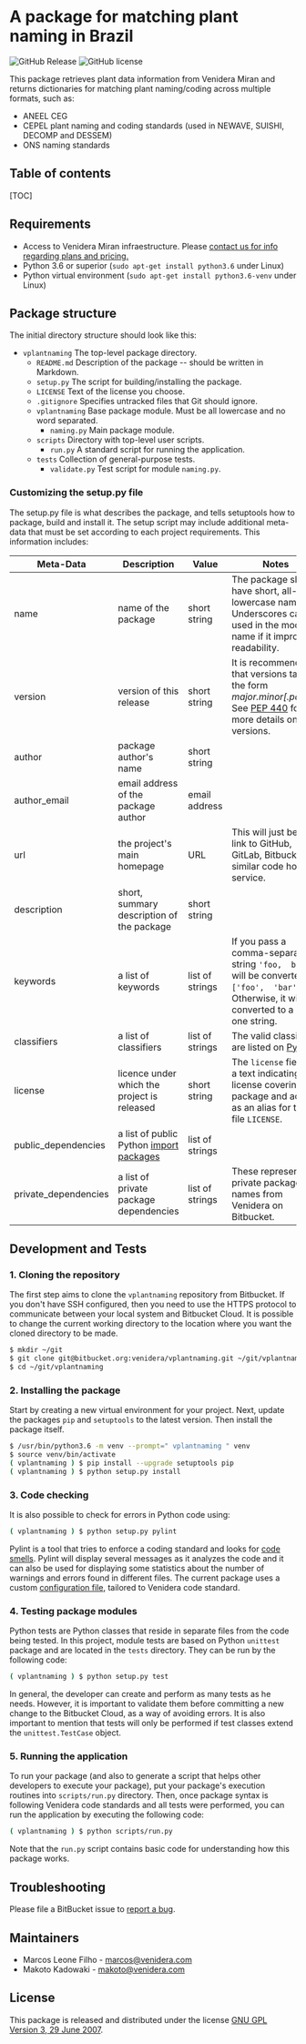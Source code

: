 

# A package for matching plant naming in Brazil

![GitHub Release](https://img.shields.io/badge/release-v0.0.1-blue.svg)
![GitHub license](https://img.shields.io/badge/license-Proprietary-yellow.svg)

This package retrieves plant data information from Venidera Miran and returns dictionaries for matching plant naming/coding across multiple formats, such as:

- ANEEL CEG
- CEPEL plant naming and coding standards (used in NEWAVE, SUISHI, DECOMP and DESSEM)
- ONS naming standards

## Table of contents
[TOC]

## Requirements

* Access to Venidera Miran infraestructure. Please [contact us for info regarding plans and pricing.](https://portal.venidera.com/contact/)
* Python 3.6 or superior (`sudo apt-get install python3.6` under Linux)
* Python virtual environment (`sudo apt-get install python3.6-venv` under Linux)

## Package structure

The initial directory structure should look like this:

- `vplantnaming` The top-level package directory.
    -   `README.md`  Description of the package -- should be written in Markdown.
    -   `setup.py` The script for building/installing the package.
    -   `LICENSE` Text of the license you choose.
    -   `.gitignore` Specifies untracked files that Git should ignore.
    -   `vplantnaming` Base package module. Must be all lowercase and no word separated.
        -   `naming.py`  Main package module.
    -   `scripts` Directory with top-level user scripts.
        -   `run.py` A standard script for running the application.
    -   `tests` Collection of general-purpose tests.
        -   `validate.py` Test script for module  `naming.py`.

### Customizing the setup.py file

The setup.py file is what describes the package, and tells setuptools how to package, build and install it. The setup script may include additional meta-data that must be set according to each project requirements. This information includes:

| Meta-Data | Description | Value | Notes
|--|--|--|--|
| name | name of the package | short string | The package should have short, all-lowercase names. Underscores can be used in the module name if it improves readability. |
| version | version of this release | short string | It is recommended that versions take the form _major.minor[.patch]_. See [PEP 440](https://www.python.org/dev/peps/pep-0440) for more details on versions. |
| author | package author's name | short string |  |
| author_email | email address of the package author | email address |  |
| url | the project's main homepage | URL | This will just be a link to GitHub, GitLab, Bitbucket, or similar code hosting service. |
| description | short, summary description of the package | short string |  |
| keywords | a list of keywords | list of strings | If you pass a comma-separated string `'foo,  bar'`, it will be converted to `['foo',  'bar']`, Otherwise, it will be converted to a list of one string. |
| classifiers | a list of classifiers | list of strings | The valid classifiers are listed on [PyPI](https://pypi.org/classifiers). |
| license | licence under which the project is released | short string | The `license` field is a text indicating the license covering the package and acts as an alias for the file `LICENSE`. |
| public_dependencies | a list of public Python [import packages](https://packaging.python.org/glossary/#term-import-package) | list of strings | | 
| private_dependencies | a list of private package dependencies | list of strings | These represent the private package names from Venidera on Bitbucket.| 

## Development and Tests

### 1. Cloning the repository
The first step aims to clone the `vplantnaming` repository from Bitbucket. If you don't have SSH configured, then you need to use the HTTPS protocol to communicate between your local system and Bitbucket Cloud. It is possible to change the current working directory to the location where you want the cloned directory to be made.
```bash
$ mkdir ~/git
$ git clone git@bitbucket.org:venidera/vplantnaming.git ~/git/vplantnaming
$ cd ~/git/vplantnaming
```

### 2. Installing the package
 Start by creating a new virtual environment for your project. Next, update the packages `pip` and `setuptools` to the latest version. Then install the package itself.
```bash
$ /usr/bin/python3.6 -m venv --prompt=" vplantnaming " venv
$ source venv/bin/activate
( vplantnaming ) $ pip install --upgrade setuptools pip
( vplantnaming ) $ python setup.py install
```

### 3. Code checking
It is also possible to check for errors in Python code using:
```bash
( vplantnaming ) $ python setup.py pylint
```
Pylint is a tool that tries to enforce a coding standard and looks for  [code smells](https://martinfowler.com/bliki/CodeSmell.html). Pylint will display several messages as it analyzes the code and it can also be used for displaying some statistics about the number of warnings and errors found in different files. The current package uses a custom [configuration file](https://drive.google.com/a/venidera.com/uc?id=1SeUYS-g-MTj-7a_XYwaXZUQpDiQ26JuW), tailored to Venidera code standard.


### 4. Testing package modules
Python tests are Python classes that reside in separate files from the code being tested. In this project, module tests are based on Python `unittest` package and are located in the `tests` directory. They can be run by the following code: 
```bash
( vplantnaming ) $ python setup.py test
```
In general, the developer can create and perform as many tests as he needs. However, it is important to validate them before committing a new change to the Bitbucket Cloud, as a way of avoiding errors. It is also important to mention that tests will only be performed if test classes extend the `unittest.TestCase` object.


### 5. Running the application
To run your package (and also to generate a script that helps other developers to execute your package), put your package's execution routines into `scripts/run.py` directory. Then, once package syntax is following Venidera code standards and all tests were performed, you can run the application by executing the following code:
```bash
( vplantnaming ) $ python scripts/run.py
```

Note that the `run.py` script contains basic code for understanding how this package works.

## Troubleshooting

Please file a BitBucket issue to [report a bug](https://bitbucket.org/venidera/data-models/issues?status=new&status=open).

## Maintainers

-   Marcos Leone Filho - [marcos@venidera.com](mailto:marcos@venidera.com)
-   Makoto Kadowaki -  [makoto@venidera.com](mailto:makoto@venidera.com)

## License

This package is released and distributed under the license  [GNU GPL Version 3, 29 June 2007](https://www.gnu.org/licenses/gpl-3.0.html).